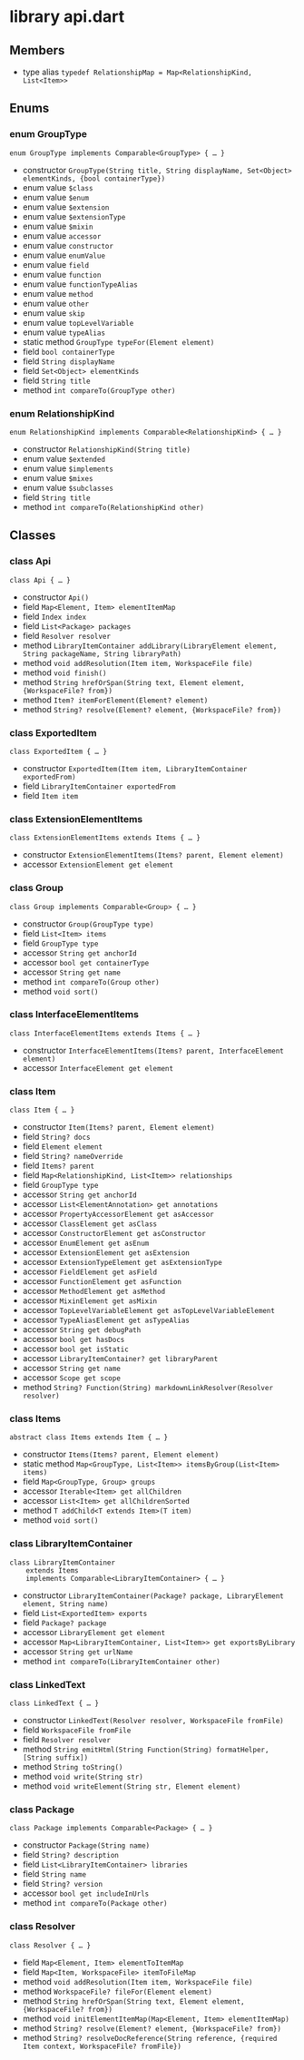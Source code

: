 # library api.dart

## Members

- type alias `typedef RelationshipMap = Map<RelationshipKind, List<Item>>`

## Enums

### enum GroupType

```
enum GroupType implements Comparable<GroupType> { … }
```

- constructor `GroupType(String title, String displayName, Set<Object> elementKinds, {bool containerType})`
- enum value `$class`
- enum value `$enum`
- enum value `$extension`
- enum value `$extensionType`
- enum value `$mixin`
- enum value `accessor`
- enum value `constructor`
- enum value `enumValue`
- enum value `field`
- enum value `function`
- enum value `functionTypeAlias`
- enum value `method`
- enum value `other`
- enum value `skip`
- enum value `topLevelVariable`
- enum value `typeAlias`
- static method `GroupType typeFor(Element element)`
- field `bool containerType`
- field `String displayName`
- field `Set<Object> elementKinds`
- field `String title`
- method `int compareTo(GroupType other)`

### enum RelationshipKind

```
enum RelationshipKind implements Comparable<RelationshipKind> { … }
```

- constructor `RelationshipKind(String title)`
- enum value `$extended`
- enum value `$implements`
- enum value `$mixes`
- enum value `$subclasses`
- field `String title`
- method `int compareTo(RelationshipKind other)`

## Classes

### class Api

```
class Api { … }
```

- constructor `Api()`
- field `Map<Element, Item> elementItemMap`
- field `Index index`
- field `List<Package> packages`
- field `Resolver resolver`
- method `LibraryItemContainer addLibrary(LibraryElement element, String packageName, String libraryPath)`
- method `void addResolution(Item item, WorkspaceFile file)`
- method `void finish()`
- method `String hrefOrSpan(String text, Element element, {WorkspaceFile? from})`
- method `Item? itemForElement(Element? element)`
- method `String? resolve(Element? element, {WorkspaceFile? from})`

### class ExportedItem

```
class ExportedItem { … }
```

- constructor `ExportedItem(Item item, LibraryItemContainer exportedFrom)`
- field `LibraryItemContainer exportedFrom`
- field `Item item`

### class ExtensionElementItems

```
class ExtensionElementItems extends Items { … }
```

- constructor `ExtensionElementItems(Items? parent, Element element)`
- accessor `ExtensionElement get element`

### class Group

```
class Group implements Comparable<Group> { … }
```

- constructor `Group(GroupType type)`
- field `List<Item> items`
- field `GroupType type`
- accessor `String get anchorId`
- accessor `bool get containerType`
- accessor `String get name`
- method `int compareTo(Group other)`
- method `void sort()`

### class InterfaceElementItems

```
class InterfaceElementItems extends Items { … }
```

- constructor `InterfaceElementItems(Items? parent, InterfaceElement element)`
- accessor `InterfaceElement get element`

### class Item

```
class Item { … }
```

- constructor `Item(Items? parent, Element element)`
- field `String? docs`
- field `Element element`
- field `String? nameOverride`
- field `Items? parent`
- field `Map<RelationshipKind, List<Item>> relationships`
- field `GroupType type`
- accessor `String get anchorId`
- accessor `List<ElementAnnotation> get annotations`
- accessor `PropertyAccessorElement get asAccessor`
- accessor `ClassElement get asClass`
- accessor `ConstructorElement get asConstructor`
- accessor `EnumElement get asEnum`
- accessor `ExtensionElement get asExtension`
- accessor `ExtensionTypeElement get asExtensionType`
- accessor `FieldElement get asField`
- accessor `FunctionElement get asFunction`
- accessor `MethodElement get asMethod`
- accessor `MixinElement get asMixin`
- accessor `TopLevelVariableElement get asTopLevelVariableElement`
- accessor `TypeAliasElement get asTypeAlias`
- accessor `String get debugPath`
- accessor `bool get hasDocs`
- accessor `bool get isStatic`
- accessor `LibraryItemContainer? get libraryParent`
- accessor `String get name`
- accessor `Scope get scope`
- method `String? Function(String) markdownLinkResolver(Resolver resolver)`

### class Items

```
abstract class Items extends Item { … }
```

- constructor `Items(Items? parent, Element element)`
- static method `Map<GroupType, List<Item>> itemsByGroup(List<Item> items)`
- field `Map<GroupType, Group> groups`
- accessor `Iterable<Item> get allChildren`
- accessor `List<Item> get allChildrenSorted`
- method `T addChild<T extends Item>(T item)`
- method `void sort()`

### class LibraryItemContainer

```
class LibraryItemContainer
    extends Items
    implements Comparable<LibraryItemContainer> { … }
```

- constructor `LibraryItemContainer(Package? package, LibraryElement element, String name)`
- field `List<ExportedItem> exports`
- field `Package? package`
- accessor `LibraryElement get element`
- accessor `Map<LibraryItemContainer, List<Item>> get exportsByLibrary`
- accessor `String get urlName`
- method `int compareTo(LibraryItemContainer other)`

### class LinkedText

```
class LinkedText { … }
```

- constructor `LinkedText(Resolver resolver, WorkspaceFile fromFile)`
- field `WorkspaceFile fromFile`
- field `Resolver resolver`
- method `String emitHtml(String Function(String) formatHelper, [String suffix])`
- method `String toString()`
- method `void write(String str)`
- method `void writeElement(String str, Element element)`

### class Package

```
class Package implements Comparable<Package> { … }
```

- constructor `Package(String name)`
- field `String? description`
- field `List<LibraryItemContainer> libraries`
- field `String name`
- field `String? version`
- accessor `bool get includeInUrls`
- method `int compareTo(Package other)`

### class Resolver

```
class Resolver { … }
```

- field `Map<Element, Item> elementToItemMap`
- field `Map<Item, WorkspaceFile> itemToFileMap`
- method `void addResolution(Item item, WorkspaceFile file)`
- method `WorkspaceFile? fileFor(Element element)`
- method `String hrefOrSpan(String text, Element element, {WorkspaceFile? from})`
- method `void initElementItemMap(Map<Element, Item> elementItemMap)`
- method `String? resolve(Element? element, {WorkspaceFile? from})`
- method `String? resolveDocReference(String reference, {required Item context, WorkspaceFile? fromFile})`
